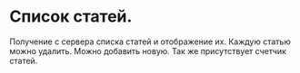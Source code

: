 # Список статей.
Получение с сервера списка статей и отображение их. Каждую статью можно удалить. Можно добавить новую. Так же присутствует счетчик статей.
 
